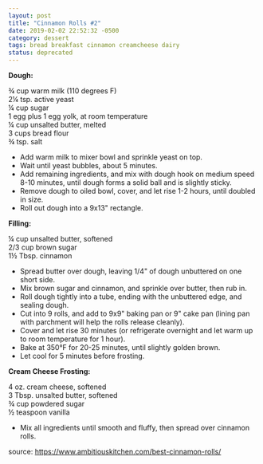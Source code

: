 ```yaml
---
layout: post
title: "Cinnamon Rolls #2"
date: 2019-02-02 22:52:32 -0500
category: dessert
tags: bread breakfast cinnamon creamcheese dairy
status: deprecated
---
```


**Dough:**

¾ cup warm milk (110 degrees F)  
2¼ tsp. active yeast  
¼ cup sugar  
1 egg plus 1 egg yolk, at room temperature  
¼ cup unsalted butter, melted  
3 cups bread flour  
¾ tsp. salt
* Add warm milk to mixer bowl and sprinkle yeast on top.
* Wait until yeast bubbles, about 5 minutes.
* Add remaining ingredients, and mix with dough hook on medium speed 8-10 minutes, until dough forms a solid ball and is slightly sticky.
* Remove dough to oiled bowl, cover, and let rise 1-2 hours, until doubled in size.
* Roll out dough into a 9x13" rectangle.

**Filling:**

¼ cup unsalted butter, softened  
2/3 cup brown sugar  
1½ Tbsp. cinnamon
* Spread butter over dough, leaving 1/4" of dough unbuttered on one short side.
* Mix brown sugar and cinnamon, and sprinkle over butter, then rub in.
* Roll dough tightly into a tube, ending with the unbuttered edge, and sealing dough.
* Cut into 9 rolls, and add to 9x9" baking pan or 9" cake pan (lining pan with parchment will help the rolls release cleanly).
* Cover and let rise 30 minutes (or refrigerate overnight and let warm up to room temperature for 1 hour).
* Bake at 350°F for 20-25 minutes, until slightly golden brown.
* Let cool for 5 minutes before frosting.

**Cream Cheese Frosting:**

4 oz. cream cheese, softened  
3 Tbsp. unsalted butter, softened  
¾ cup powdered sugar  
½ teaspoon vanilla
* Mix all ingredients until smooth and fluffy, then spread over cinnamon rolls.

source: <https://www.ambitiouskitchen.com/best-cinnamon-rolls/>
